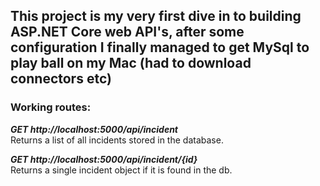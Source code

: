 <h2>This project is my very first dive in to building ASP.NET Core web API's, after some configuration I finally managed to get MySql to play ball on my Mac (had to download connectors etc)</h2>

<h3>Working routes:</h3>

<b><i>GET http://localhost:5000/api/incident</b></i>
<br>Returns a list of all incidents stored in the database.

<b><i>GET http://localhost:5000/api/incident/{id}</b></i>
<br>Returns a single incident object if it is found in the db.
